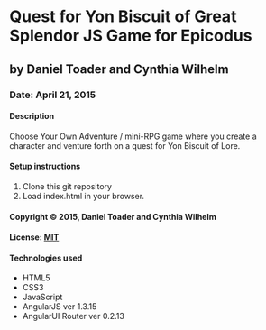 # Quest for Yon Biscuit of Great Splendor JS Game for Epicodus
## by Daniel Toader and Cynthia Wilhelm
### Date: April 21, 2015
#### Description
Choose Your Own Adventure / mini-RPG game where you create a character and venture forth on a quest for Yon Biscuit of Lore.

#### Setup instructions
1. Clone this git repository
2. Load index.html in your browser.

#### Copyright © 2015, Daniel Toader and Cynthia Wilhelm

#### License: [MIT](https://github.com/twbs/bootstrap/blob/master/LICENSE)

#### Technologies used
- HTML5
- CSS3
- JavaScript
- AngularJS ver 1.3.15
- AngularUI Router ver 0.2.13
